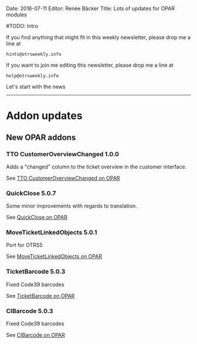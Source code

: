 Date: 2016-07-11
Editor: Renée Bäcker
Title: Lots of updates for OPAR modules


#TODO: Intro

If you find anything that
might fit in this weekly newsletter, please drop me a line at

`hints@otrsweekly.info`

If you want to join me editing this newsletter, please drop me a line at

`help@otrsweekly.info`

Let's start with the news

<hr>

# Addon updates

## New OPAR addons

### TTO CustomerOverviewChanged 1.0.0

Adds a "changed" column to the ticket overview in the customer interface.

See [TTO CustomerOverviewChanged on OPAR](http://opar.perl-services.de/dist/TTO%20CustomerOverviewChanged)

### QuickClose 5.0.7

Some minor improvements with regards to translation.

See [QuickClose on OPAR](http://opar.perl-services.de/dist/QuickClose)

### MoveTicketLinkedObjects 5.0.1

Port for OTRS5

See [MoveTicketLinkedObjects on OPAR](http://opar.perl-services.de/dist/MoveTicketLinkedObjects)

### TicketBarcode 5.0.3

Fixed Code39 barcodes

See [TicketBarcode on OPAR](http://opar.perl-services.de/dist/TicketBarcode)

### CIBarcode 5.0.3

Fixed Code39 barcodes

See [CIBarcode on OPAR](http://opar.perl-services.de/dist/CIBarcode)
